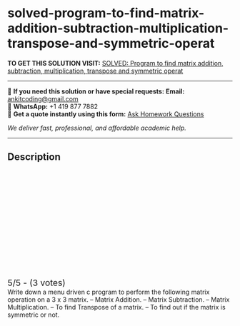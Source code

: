 # solved-program-to-find-matrix-addition-subtraction-multiplication-transpose-and-symmetric-operat
**TO GET THIS SOLUTION VISIT:** [SOLVED: Program to find matrix addition, subtraction, multiplication, transpose and symmetric operat](https://www.ankitcodinghub.com/product/solved-program-to-find-matrix-addition-subtraction-multiplication-transpose-and-symmetric-operations/)


---

📩 **If you need this solution or have special requests:** **Email:** ankitcoding@gmail.com  
📱 **WhatsApp:** +1 419 877 7882  
📄 **Get a quote instantly using this form:** [Ask Homework Questions](https://www.ankitcodinghub.com/services/ask-homework-questions/)

*We deliver fast, professional, and affordable academic help.*

---

<h2>Description</h2>



<div class="kk-star-ratings kksr-auto kksr-align-center kksr-valign-top" data-payload="{&quot;align&quot;:&quot;center&quot;,&quot;id&quot;:&quot;517&quot;,&quot;slug&quot;:&quot;default&quot;,&quot;valign&quot;:&quot;top&quot;,&quot;ignore&quot;:&quot;&quot;,&quot;reference&quot;:&quot;auto&quot;,&quot;class&quot;:&quot;&quot;,&quot;count&quot;:&quot;3&quot;,&quot;legendonly&quot;:&quot;&quot;,&quot;readonly&quot;:&quot;&quot;,&quot;score&quot;:&quot;5&quot;,&quot;starsonly&quot;:&quot;&quot;,&quot;best&quot;:&quot;5&quot;,&quot;gap&quot;:&quot;4&quot;,&quot;greet&quot;:&quot;Rate this product&quot;,&quot;legend&quot;:&quot;5\/5 - (3 votes)&quot;,&quot;size&quot;:&quot;24&quot;,&quot;title&quot;:&quot;SOLVED: Program to find matrix addition, subtraction, multiplication, transpose and symmetric operations&quot;,&quot;width&quot;:&quot;138&quot;,&quot;_legend&quot;:&quot;{score}\/{best} - ({count} {votes})&quot;,&quot;font_factor&quot;:&quot;1.25&quot;}">

<div class="kksr-stars">

<div class="kksr-stars-inactive">
            <div class="kksr-star" data-star="1" style="padding-right: 4px">


<div class="kksr-icon" style="width: 24px; height: 24px;"></div>
        </div>
            <div class="kksr-star" data-star="2" style="padding-right: 4px">


<div class="kksr-icon" style="width: 24px; height: 24px;"></div>
        </div>
            <div class="kksr-star" data-star="3" style="padding-right: 4px">


<div class="kksr-icon" style="width: 24px; height: 24px;"></div>
        </div>
            <div class="kksr-star" data-star="4" style="padding-right: 4px">


<div class="kksr-icon" style="width: 24px; height: 24px;"></div>
        </div>
            <div class="kksr-star" data-star="5" style="padding-right: 4px">


<div class="kksr-icon" style="width: 24px; height: 24px;"></div>
        </div>
    </div>

<div class="kksr-stars-active" style="width: 138px;">
            <div class="kksr-star" style="padding-right: 4px">


<div class="kksr-icon" style="width: 24px; height: 24px;"></div>
        </div>
            <div class="kksr-star" style="padding-right: 4px">


<div class="kksr-icon" style="width: 24px; height: 24px;"></div>
        </div>
            <div class="kksr-star" style="padding-right: 4px">


<div class="kksr-icon" style="width: 24px; height: 24px;"></div>
        </div>
            <div class="kksr-star" style="padding-right: 4px">


<div class="kksr-icon" style="width: 24px; height: 24px;"></div>
        </div>
            <div class="kksr-star" style="padding-right: 4px">


<div class="kksr-icon" style="width: 24px; height: 24px;"></div>
        </div>
    </div>
</div>


<div class="kksr-legend" style="font-size: 19.2px;">
            5/5 - (3 votes)    </div>
    </div>
Write down a menu driven c program to perform the following matrix operation on a 3 x 3 matrix. – Matrix Addition. – Matrix Subtraction. – Matrix Multiplication. – To find Transpose of a matrix. – To find out if the matrix is symmetric or not.
